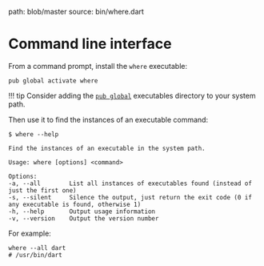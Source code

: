 path: blob/master
source: bin/where.dart

# Command line interface
From a command prompt, install the `where` executable:

```shell
pub global activate where
```

!!! tip
    Consider adding the [`pub global`](https://www.dartlang.org/tools/pub/cmd/pub-global) executables directory to your system path.

Then use it to find the instances of an executable command:

```shell
$ where --help

Find the instances of an executable in the system path.

Usage: where [options] <command>

Options:
-a, --all        List all instances of executables found (instead of just the first one)
-s, --silent     Silence the output, just return the exit code (0 if any executable is found, otherwise 1)
-h, --help       Output usage information
-v, --version    Output the version number
```

For example:

```shell
where --all dart
# /usr/bin/dart
```
